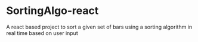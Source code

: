 # SortingAlgo-react
A react based project to sort a given set of bars using a sorting algorithm in real time based on user input
